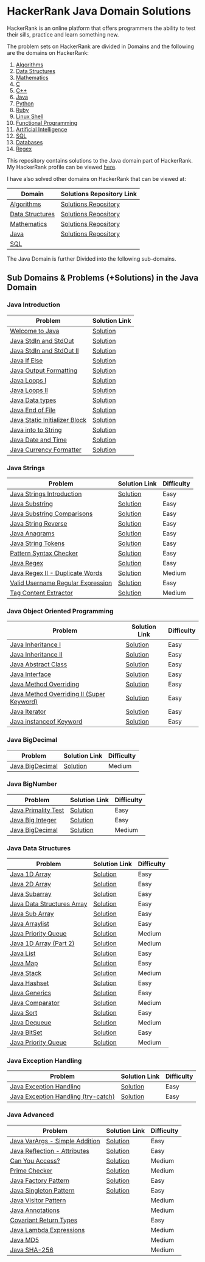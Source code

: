 # HackerRank Java Domain Solutions

HackerRank is an online platform that offers programmers the ability to test their
sills, practice and learn something new. 

The problem sets on HackerRank are divided in Domains and the following are the domains
on HackerRank:

1. [Algorithms](https://www.hackerrank.com/domains/algorithms)
2. [Data Structures](https://www.hackerrank.com/domains/data-structures)
3. [Mathematics](https://www.hackerrank.com/domains/mathematics) 
4. [C](https://www.hackerrank.com/domains/c)
5. [C++](https://www.hackerrank.com/domains/cpp)
6. [Java](https://www.hackerrank.com/domains/java)
7. [Python](https://www.hackerrank.com/domains/python)
8. [Ruby](https://www.hackerrank.com/domains/ruby)
9. [Linux Shell](https://www.hackerrank.com/domains/shell)
10. [Functional Programming](https://www.hackerrank.com/domains/fp)
11. [Artificial Intelligence](https://www.hackerrank.com/domains/ai)
12. [SQL](https://www.hackerrank.com/domains/sql)
13. [Databases](https://www.hackerrank.com/domains/databases)
14. [Regex](https://www.hackerrank.com/domains/regex)

This repository contains solutions to the Java domain part of HackerRank. My
HackerRank profile can be viewed [here](https://www.hackerrank.com/anishviewer).

I have also solved other domains on HackerRank that can be viewed at:

| Domain | Solutions Repository Link |
|--------|---------------------------|
| [Algorithms](https://www.hackerrank.com/domains/algorithms) | [Solutions Repository](https://github.com/anishLearnsToCode/hackerrank-algorithms) |
| [Data Structures](https://www.hackerrank.com/domains/data-structures) | [Solutions Repository](https://github.com/anishLearnsToCode/hackerrank-data-structures) |
| [Mathematics](https://www.hackerrank.com/domains/mathematics) | [Solutions Repository](https://github.com/anishLearnsToCode/hackerrank-mathematics) |
| [Java](https://www.hackerrank.com/domains/java) | [Solutions Repository](https://github.com/anishLearnsToCode/hackerrank-java) |
| [SQL](https://www.hackerrank.com/domains/sql) |  |

The Java Domain is further Divided into the following sub-domains. 

## Sub Domains & Problems (+Solutions) in the Java Domain

### Java Introduction
| Problem | Solution Link |
|---------|---------------| 
| [Welcome to Java](https://www.hackerrank.com/challenges/welcome-to-java/problem) | [Solution](https://github.com/anishLearnsToCode/hackerrank-java/blob/master/src/WelcomeToJava.java) |
| [Java StdIn and StdOut](https://www.hackerrank.com/challenges/java-stdin-and-stdout-1/problem) | [Solution](https://github.com/anishLearnsToCode/hackerrank-java/blob/master/src/JavaStdInAndStdOutI.java) |
| [Java StdIn and StdOut II](https://www.hackerrank.com/challenges/java-stdin-and-stdout-2/problem) | [Solution](https://github.com/anishLearnsToCode/hackerrank-java/blob/master/src/JavaStdInAndStdOutII.java) |
| [Java If Else](https://www.hackerrank.com/challenges/java-if-else/problem) | [Solution](https://github.com/anishLearnsToCode/hackerrank-java/blob/master/src/JavaIfElse.java) |
| [Java Output Formatting](https://www.hackerrank.com/challenges/java-output-formatting/problem) | [Solution](https://github.com/anishLearnsToCode/hackerrank-java/blob/master/src/JavaOutputFormatting.java) |
| [Java Loops I](https://www.hackerrank.com/challenges/java-loops-i/problem) | [Solution](https://github.com/anishLearnsToCode/hackerrank-java/blob/master/src/JavaLoopsI.java) |
| [Java Loops II](https://www.hackerrank.com/challenges/java-loops/problem) | [Solution](https://github.com/anishLearnsToCode/hackerrank-java/blob/master/src/JavaLoopsII.java) |
| [Java Data types](https://www.hackerrank.com/challenges/java-datatypes/problem) | [Solution](https://github.com/anishLearnsToCode/hackerrank-java/blob/master/src/JavaDatatypes.java) |
| [Java End of File](https://www.hackerrank.com/challenges/java-end-of-file/problem) | [Solution](https://github.com/anishLearnsToCode/hackerrank-java/blob/master/src/JavaEndOfFile.java) |
| [Java Static Initializer Block](https://www.hackerrank.com/challenges/java-static-initializer-block/problem) | [Solution](https://github.com/anishLearnsToCode/hackerrank-java/blob/master/src/JavaStaticInitializerBlock.java) |
| [Java into to String](https://www.hackerrank.com/challenges/java-int-to-string/problem) | [Solution](https://github.com/anishLearnsToCode/hackerrank-java/blob/master/src/JavaIntToString.java) |
| [Java Date and Time](https://www.hackerrank.com/challenges/java-date-and-time/problem) | [Solution](https://github.com/anishLearnsToCode/hackerrank-java/blob/master/src/JavaDateAndTime.java) |
| [Java Currency Formatter](https://www.hackerrank.com/challenges/java-currency-formatter/problem) | [Solution](https://github.com/anishLearnsToCode/hackerrank-java/blob/master/src/JavaCurrencyFormatter.java) |



### Java Strings
| Problem | Solution Link | Difficulty |
|---------|---------------|------------|
| [Java Strings Introduction](https://www.hackerrank.com/challenges/java-strings-introduction/problem) | [Solution](https://github.com/anishLearnsToCode/hackerrank-java/blob/master/src/JavaStringsIntroduction.java) | Easy |
| [Java Substring](https://www.hackerrank.com/challenges/java-substring/problem) | [Solution](https://github.com/anishLearnsToCode/hackerrank-java/blob/master/src/JavaSubstring.java) | Easy |
| [Java Substring Comparisons](https://www.hackerrank.com/challenges/java-string-compare/problem) | [Solution](https://github.com/anishLearnsToCode/hackerrank-java/blob/master/src/JavaSubstringComparison.java) | Easy |
| [Java String Reverse](https://www.hackerrank.com/challenges/java-string-reverse/problem) | [Solution](https://github.com/anishLearnsToCode/hackerrank-java/blob/master/src/JavaStringReverse.java) | Easy |
| [Java Anagrams](https://www.hackerrank.com/challenges/java-anagrams/problem) | [Solution](https://github.com/anishLearnsToCode/hackerrank-java/blob/master/src/JavaAnagrams.java) | Easy |
| [Java String Tokens](https://www.hackerrank.com/challenges/java-string-tokens/problem) | [Solution](https://github.com/anishLearnsToCode/hackerrank-java/blob/master/src/JavaStringTokens.java) | Easy |
| [Pattern Syntax Checker](https://www.hackerrank.com/challenges/pattern-syntax-checker/problem) | [Solution](https://github.com/anishLearnsToCode/hackerrank-java/blob/master/src/PatternSyntaxChecker.java) | Easy |
| [Java Regex](https://www.hackerrank.com/challenges/java-regex/problem) | [Solution](https://github.com/anishLearnsToCode/hackerrank-java/blob/master/src/JavaRegex.java) | Easy |
| [Java Regex II - Duplicate Words](https://www.hackerrank.com/challenges/duplicate-word/problem) | [Solution](https://github.com/anishLearnsToCode/hackerrank-java/blob/master/src/JavaRegexIIDuplicateWords.java) | Medium |
| [Valid Username Regular Expression](https://www.hackerrank.com/challenges/valid-username-checker/problem) | [Solution](https://github.com/anishLearnsToCode/hackerrank-java/blob/master/src/ValidUsernameRegularExpression.java) | Easy |
| [Tag Content Extractor](https://www.hackerrank.com/challenges/tag-content-extractor/problem) | [Solution](https://github.com/anishLearnsToCode/hackerrank-java/blob/master/src/TagContentExtractor.java) | Medium |


### Java Object Oriented Programming
| Problem| Solution Link | Difficulty |
|--------|---------------|------------|
| [Java Inheritance I](https://www.hackerrank.com/challenges/java-inheritance-1/problem) | [Solution](https://github.com/anishLearnsToCode/hackerrank-java/blob/master/src/JavaInheritanceI.java) | Easy |
| [Java Inheritance II](https://www.hackerrank.com/challenges/java-inheritance-2/problem)    | [Solution](https://github.com/anishLearnsToCode/hackerrank-java/blob/master/src/JavaInheritenceII.java) | Easy |
| [Java Abstract Class](https://www.hackerrank.com/challenges/java-abstract-class) | [Solution](https://github.com/anishLearnsToCode/hackerrank-java/blob/master/src/JavaAbstractClass.java) | Easy |
| [Java Interface](https://www.hackerrank.com/challenges/java-interface/problem) | [Solution](https://github.com/anishLearnsToCode/hackerrank-java/blob/master/src/JavaInterface.java) | Easy |
| [Java Method Overriding](https://www.hackerrank.com/challenges/java-method-overriding/problem) | [Solution](https://github.com/anishLearnsToCode/hackerrank-java/blob/master/src/JavaMethodOverriding.java) | Easy |
| [Java Method Overriding II (Super Keyword)](https://www.hackerrank.com/challenges/java-method-overriding-2-super-keyword/problem) | [Solution](https://github.com/anishLearnsToCode/hackerrank-java/blob/master/src/JavaMethodOverridingIISuperKeyword.java) | Easy |
| [Java Iterator](https://www.hackerrank.com/challenges/java-iterator) | [Solution](https://github.com/anishLearnsToCode/hackerrank-java/blob/master/src/JavaIterator.java) | Easy |
| [Java instanceof Keyword](https://www.hackerrank.com/challenges/java-instanceof-keyword) | [Solution](https://github.com/anishLearnsToCode/hackerrank-java/blob/master/src/JavaInstanceofKeyword.java) | Easy |

### Java BigDecimal
| Problem | Solution Link | Difficulty |
|---------|---------------|------------|
| [Java BigDecimal](https://www.hackerrank.com/challenges/java-bigdecimal/problem) | [Solution](https://github.com/anishLearnsToCode/hackerrank-java/blob/master/src/JavaBigDecimal.java) | Medium |


### Java BigNumber
| Problem | Solution Link | Difficulty |
|---------|---------------|------------|
| [Java Primality Test](https://www.hackerrank.com/challenges/java-primality-test/problem) | [Solution](https://github.com/anishLearnsToCode/hackerrank-java/blob/master/src/JavaPrimalityTest.java) | Easy |
| [Java Big Integer](https://www.hackerrank.com/challenges/java-biginteger/problem) | [Solution](https://github.com/anishLearnsToCode/hackerrank-java/blob/master/src/JavaBigInteger.java) | Easy |
| [Java BigDecimal](https://www.hackerrank.com/challenges/java-bigdecimal) | [Solution](https://github.com/anishLearnsToCode/hackerrank-java/blob/master/src/JavaBigDecimal.java) | Medium | 


### Java Data Structures
| Problem | Solution Link | Difficulty |
|---------|---------------|------------|
| [Java 1D Array](https://www.hackerrank.com/challenges/java-1d-array-introduction/problem?) | [Solution](https://github.com/anishLearnsToCode/hackerrank-java/blob/master/src/Java1DArray.java) | Easy |
| [Java 2D Array](https://www.hackerrank.com/challenges/java-2d-array) | [Solution](https://github.com/anishLearnsToCode/hackerrank-java/blob/master/src/Java2dArray.java) | Easy |
| [Java Subarray](https://www.hackerrank.com/challenges/java-negative-subarray) | [Solution](https://github.com/anishLearnsToCode/hackerrank-java/blob/master/src/JavaSubArray.java) | Easy |
| [Java Data Structures Array](https://www.hackerrank.com/challenges/java-2d-array/problem) | [Solution](https://github.com/anishLearnsToCode/hackerrank-java/blob/master/src/Java2dArray.java) | Easy |
| [Java Sub Array](https://www.hackerrank.com/challenges/java-negative-subarray/problem) | [Solution](https://github.com/anishLearnsToCode/hackerrank-java/blob/master/src/JavaSubArray.java) | Easy |
| [Java Arraylist](https://www.hackerrank.com/challenges/java-arraylist/problem) | [Solution](https://github.com/anishLearnsToCode/hackerrank-java/blob/master/src/JavaArraylist.java) | Easy |
| [Java Priority Queue](https://www.hackerrank.com/challenges/java-priority-queue/problem) | [Solution]() | Medium |
| [Java 1D Array (Part 2)](https://www.hackerrank.com/challenges/java-1d-array) | [Solution](https://github.com/anishLearnsToCode/hackerrank-java/blob/master/src/Java1DArrayPartII.java) | Medium |
| [Java List](https://www.hackerrank.com/challenges/java-list) | [Solution](https://github.com/anishLearnsToCode/hackerrank-java/blob/master/src/JavaList.java) |  Easy |
| [Java Map](https://www.hackerrank.com/challenges/phone-book) | [Solution](https://github.com/anishLearnsToCode/hackerrank-java/blob/master/src/JavaMap.java) | Easy |
| [Java Stack](https://www.hackerrank.com/challenges/java-stack) | [Solution](https://github.com/anishLearnsToCode/hackerrank-java/blob/master/src/JavaStack.java) | Medium |
| [Java Hashset](https://www.hackerrank.com/challenges/java-hashset) | [Solution](https://github.com/anishLearnsToCode/hackerrank-java/blob/master/src/JavaHashset.java) | Easy |
| [Java Generics](https://www.hackerrank.com/challenges/java-generics) | [Solution](https://github.com/anishLearnsToCode/hackerrank-java/blob/master/src/JavaGenerics.java) | Easy |
| [Java Comparator](https://www.hackerrank.com/challenges/java-comparator) | [Solution](https://github.com/anishLearnsToCode/hackerrank-java/blob/master/src/JavaComparator.java) | Medium |
| [Java Sort](https://www.hackerrank.com/challenges/java-sort) | [Solution](https://github.com/anishLearnsToCode/hackerrank-java/blob/master/src/JavaSort.java) | Easy |
| [Java Dequeue](https://www.hackerrank.com/challenges/java-dequeue) | [Solution](https://github.com/anishLearnsToCode/hackerrank-java/blob/master/src/JavaDeQueue.java) | Medium |
| [Java BitSet](https://www.hackerrank.com/challenges/java-bitset) | [Solution](https://github.com/anishLearnsToCode/hackerrank-java/blob/master/src/JavaBitset.java) | Easy |
| [Java Priority Queue](https://www.hackerrank.com/challenges/java-priority-queue) | [Solution](https://github.com/anishLearnsToCode/hackerrank-java/blob/master/src/JavaPriorityQueue.java) | Medium |


### Java Exception Handling
| Problem | Solution Link | Difficulty |
|---------|---------------|------------|
| [Java Exception Handling](https://www.hackerrank.com/challenges/java-exception-handling) | [Solution](https://github.com/anishLearnsToCode/hackerrank-java/blob/master/src/JavaExceptionHandling.java) | Easy |
| [Java Exception Handling (try-catch)](https://www.hackerrank.com/challenges/java-exception-handling-try-catch/problem) | [Solution](https://github.com/anishLearnsToCode/hackerrank-java/blob/master/src/JavaExceptionHandlingTryCatch.java) | Easy |


### Java Advanced
| Problem |Solution Link | Difficulty |
|---------|--------------|------------|
| [Java VarArgs - Simple Addition](https://www.hackerrank.com/challenges/simple-addition-varargs) | [Solution](https://github.com/anishLearnsToCode/hackerrank-java/blob/master/src/JavaVarArgsSimpleAddition.java) | Easy |
| [Java Reflection - Attributes](https://www.hackerrank.com/challenges/java-reflection-attributes) | [Solution](https://github.com/anishLearnsToCode/hackerrank-java/blob/master/src/JavaReflectionAttributes.java) | Easy |
| [Can You Access?](https://www.hackerrank.com/challenges/can-you-access) | [Solution](https://github.com/anishLearnsToCode/hackerrank-java/blob/master/src/CanYouAccess.java) | Medium |
| [Prime Checker](https://www.hackerrank.com/challenges/prime-checker) | [Solution](https://github.com/anishLearnsToCode/hackerrank-java/blob/master/src/PrimeChecker.java) | Medium |
| [Java Factory Pattern](https://www.hackerrank.com/challenges/java-factory) | [Solution](https://github.com/anishLearnsToCode/hackerrank-java/blob/master/src/JavaFactoryPattern.java)| Easy |
| [Java Singleton Pattern](https://www.hackerrank.com/challenges/java-singleton) | [Solution](https://github.com/anishLearnsToCode/hackerrank-java/blob/master/src/JavaSingletonPattern.java) | Easy |
| [Java Visitor Pattern](https://www.hackerrank.com/challenges/java-vistor-pattern) | | Medium |
| [Java Annotations](https://www.hackerrank.com/challenges/java-annotations) | | Medium |
| [Covariant Return Types](https://www.hackerrank.com/challenges/java-covariance) | | Easy |
| [Java Lambda Expressions](https://www.hackerrank.com/challenges/java-lambda-expressions) | | Medium |
| [Java MD5](https://www.hackerrank.com/challenges/java-md5) | | Medium |
| [Java SHA-256](https://www.hackerrank.com/challenges/sha-256) | | Medium |